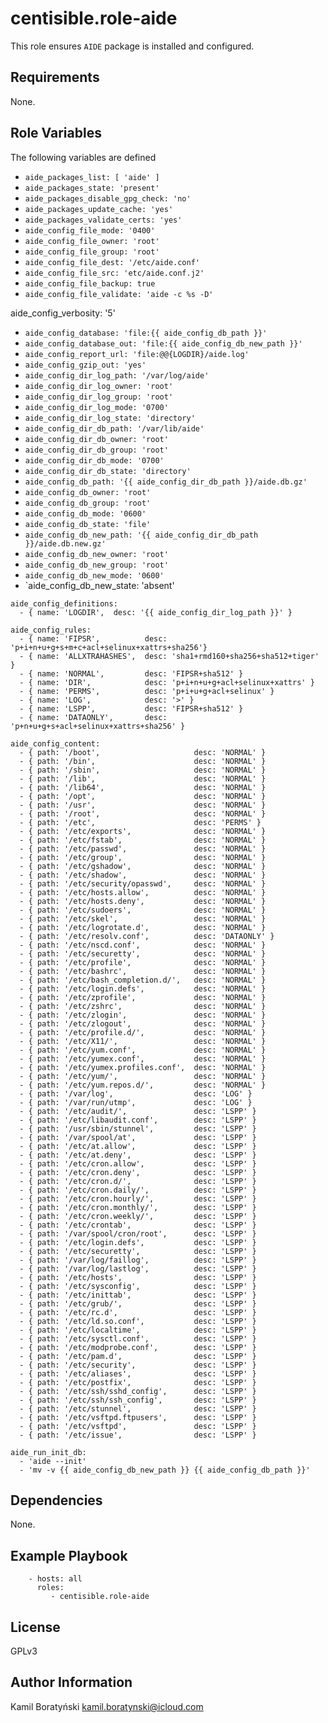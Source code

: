 centisible.role-aide
=========

This role ensures `AIDE` package is installed and configured.


Requirements
------------

None.


Role Variables
--------------

The following variables are defined
* `aide_packages_list: [ 'aide' ]`
* `aide_packages_state: 'present'`
* `aide_packages_disable_gpg_check: 'no'`
* `aide_packages_update_cache: 'yes'`
* `aide_packages_validate_certs: 'yes'`
* `aide_config_file_mode: '0400'`
* `aide_config_file_owner: 'root'`
* `aide_config_file_group: 'root'`
* `aide_config_file_dest: '/etc/aide.conf'`
* `aide_config_file_src: 'etc/aide.conf.j2'`
* `aide_config_file_backup: true`
* `aide_config_file_validate: 'aide -c %s -D'`


aide_config_verbosity: '5'

* `aide_config_database: 'file:{{ aide_config_db_path }}'`
* `aide_config_database_out: 'file:{{ aide_config_db_new_path }}'`
* `aide_config_report_url: 'file:@@{LOGDIR}/aide.log'`
* `aide_config_gzip_out: 'yes'`
* `aide_config_dir_log_path: '/var/log/aide'`
* `aide_config_dir_log_owner: 'root'`
* `aide_config_dir_log_group: 'root'`
* `aide_config_dir_log_mode: '0700'`
* `aide_config_dir_log_state: 'directory'`
* `aide_config_dir_db_path: '/var/lib/aide'`
* `aide_config_dir_db_owner: 'root'`
* `aide_config_dir_db_group: 'root'`
* `aide_config_dir_db_mode: '0700'`
* `aide_config_dir_db_state: 'directory'`
* `aide_config_db_path: '{{ aide_config_dir_db_path }}/aide.db.gz'`
* `aide_config_db_owner: 'root'`
* `aide_config_db_group: 'root'`
* `aide_config_db_mode: '0600'`
* `aide_config_db_state: 'file'`
* `aide_config_db_new_path: '{{ aide_config_dir_db_path }}/aide.db.new.gz'`
* `aide_config_db_new_owner: 'root'`
* `aide_config_db_new_group: 'root'`
* `aide_config_db_new_mode: '0600'`
* `aide_config_db_new_state: 'absent'

```
aide_config_definitions:
  - { name: 'LOGDIR',  desc: '{{ aide_config_dir_log_path }}' }
```

```
aide_config_rules:
  - { name: 'FIPSR',          desc: 'p+i+n+u+g+s+m+c+acl+selinux+xattrs+sha256'}
  - { name: 'ALLXTRAHASHES',  desc: 'sha1+rmd160+sha256+sha512+tiger' }
  - { name: 'NORMAL',         desc: 'FIPSR+sha512' }
  - { name: 'DIR',            desc: 'p+i+n+u+g+acl+selinux+xattrs' }
  - { name: 'PERMS',          desc: 'p+i+u+g+acl+selinux' }
  - { name: 'LOG',            desc: '>' }
  - { name: 'LSPP',           desc: 'FIPSR+sha512' }
  - { name: 'DATAONLY',       desc: 'p+n+u+g+s+acl+selinux+xattrs+sha256' }
```

```
aide_config_content:
  - { path: '/boot',                     desc: 'NORMAL' }
  - { path: '/bin',                      desc: 'NORMAL' }
  - { path: '/sbin',                     desc: 'NORMAL' }
  - { path: '/lib',                      desc: 'NORMAL' }
  - { path: '/lib64',                    desc: 'NORMAL' }
  - { path: '/opt',                      desc: 'NORMAL' }
  - { path: '/usr',                      desc: 'NORMAL' }
  - { path: '/root',                     desc: 'NORMAL' }
  - { path: '/etc',                      desc: 'PERMS' }
  - { path: '/etc/exports',              desc: 'NORMAL' }
  - { path: '/etc/fstab',                desc: 'NORMAL' }
  - { path: '/etc/passwd',               desc: 'NORMAL' }
  - { path: '/etc/group',                desc: 'NORMAL' }
  - { path: '/etc/gshadow',              desc: 'NORMAL' }
  - { path: '/etc/shadow',               desc: 'NORMAL' }
  - { path: '/etc/security/opasswd',     desc: 'NORMAL' }
  - { path: '/etc/hosts.allow',          desc: 'NORMAL' }
  - { path: '/etc/hosts.deny',           desc: 'NORMAL' }
  - { path: '/etc/sudoers',              desc: 'NORMAL' }
  - { path: '/etc/skel',                 desc: 'NORMAL' }
  - { path: '/etc/logrotate.d',          desc: 'NORMAL' }
  - { path: '/etc/resolv.conf',          desc: 'DATAONLY' }
  - { path: '/etc/nscd.conf',            desc: 'NORMAL' }
  - { path: '/etc/securetty',            desc: 'NORMAL' }
  - { path: '/etc/profile',              desc: 'NORMAL' }
  - { path: '/etc/bashrc',               desc: 'NORMAL' }
  - { path: '/etc/bash_completion.d/',   desc: 'NORMAL' }
  - { path: '/etc/login.defs',           desc: 'NORMAL' }
  - { path: '/etc/zprofile',             desc: 'NORMAL' }
  - { path: '/etc/zshrc',                desc: 'NORMAL' }
  - { path: '/etc/zlogin',               desc: 'NORMAL' }
  - { path: '/etc/zlogout',              desc: 'NORMAL' }
  - { path: '/etc/profile.d/',           desc: 'NORMAL' }
  - { path: '/etc/X11/',                 desc: 'NORMAL' }
  - { path: '/etc/yum.conf',             desc: 'NORMAL' }
  - { path: '/etc/yumex.conf',           desc: 'NORMAL' }
  - { path: '/etc/yumex.profiles.conf',  desc: 'NORMAL' }
  - { path: '/etc/yum/',                 desc: 'NORMAL' }
  - { path: '/etc/yum.repos.d/',         desc: 'NORMAL' }
  - { path: '/var/log',                  desc: 'LOG' }
  - { path: '/var/run/utmp',             desc: 'LOG' }
  - { path: '/etc/audit/',               desc: 'LSPP' }
  - { path: '/etc/libaudit.conf',        desc: 'LSPP' }
  - { path: '/usr/sbin/stunnel',         desc: 'LSPP' }
  - { path: '/var/spool/at',             desc: 'LSPP' }
  - { path: '/etc/at.allow',             desc: 'LSPP' }
  - { path: '/etc/at.deny',              desc: 'LSPP' }
  - { path: '/etc/cron.allow',           desc: 'LSPP' }
  - { path: '/etc/cron.deny',            desc: 'LSPP' }
  - { path: '/etc/cron.d/',              desc: 'LSPP' }
  - { path: '/etc/cron.daily/',          desc: 'LSPP' }
  - { path: '/etc/cron.hourly/',         desc: 'LSPP' }
  - { path: '/etc/cron.monthly/',        desc: 'LSPP' }
  - { path: '/etc/cron.weekly/',         desc: 'LSPP' }
  - { path: '/etc/crontab',              desc: 'LSPP' }
  - { path: '/var/spool/cron/root',      desc: 'LSPP' }
  - { path: '/etc/login.defs',           desc: 'LSPP' }
  - { path: '/etc/securetty',            desc: 'LSPP' }
  - { path: '/var/log/faillog',          desc: 'LSPP' }
  - { path: '/var/log/lastlog',          desc: 'LSPP' }
  - { path: '/etc/hosts',                desc: 'LSPP' }
  - { path: '/etc/sysconfig',            desc: 'LSPP' }
  - { path: '/etc/inittab',              desc: 'LSPP' }
  - { path: '/etc/grub/',                desc: 'LSPP' }
  - { path: '/etc/rc.d',                 desc: 'LSPP' }
  - { path: '/etc/ld.so.conf',           desc: 'LSPP' }
  - { path: '/etc/localtime',            desc: 'LSPP' }
  - { path: '/etc/sysctl.conf',          desc: 'LSPP' }
  - { path: '/etc/modprobe.conf',        desc: 'LSPP' }
  - { path: '/etc/pam.d',                desc: 'LSPP' }
  - { path: '/etc/security',             desc: 'LSPP' }
  - { path: '/etc/aliases',              desc: 'LSPP' }
  - { path: '/etc/postfix',              desc: 'LSPP' }
  - { path: '/etc/ssh/sshd_config',      desc: 'LSPP' }
  - { path: '/etc/ssh/ssh_config',       desc: 'LSPP' }
  - { path: '/etc/stunnel',              desc: 'LSPP' }
  - { path: '/etc/vsftpd.ftpusers',      desc: 'LSPP' }
  - { path: '/etc/vsftpd',               desc: 'LSPP' }
  - { path: '/etc/issue',                desc: 'LSPP' }
```

```
aide_run_init_db:
  - 'aide --init'
  - 'mv -v {{ aide_config_db_new_path }} {{ aide_config_db_path }}'
```


Dependencies
------------

None.


Example Playbook
----------------

```
    - hosts: all
      roles:
         - centisible.role-aide
```


License
-------

GPLv3


Author Information
------------------

Kamil Boratyński <kamil.boratynski@icloud.com>
